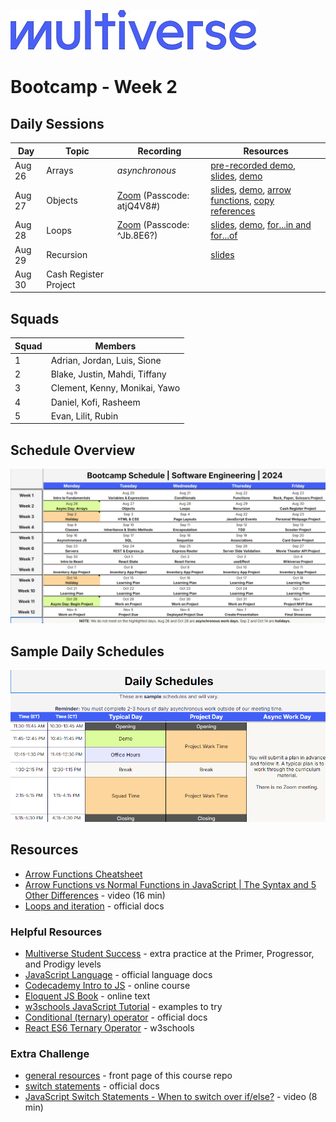 ![Image](/img/Multiverse_Logo_rgb_ultra_25.jpg "Multiverse banner")

# Bootcamp - Week 2

## Daily Sessions
|Day|Topic|Recording|Resources|
|-----| ------------- |---------------------|--------|
|Aug 26|Arrays|*asynchronous*|[pre-recorded demo](https://zoom.us/clips/share/reGiGk5KWaqNdpaMQQLpBOSeloZnuV8g8WWHr_vnrNI397tV_byEt5Mrb-qQue398TdfcL7AvI5shdi8Zo9Zhxms.M1FKSoXDU9yNq6aQ), [slides](https://docs.google.com/presentation/d/17JW-LAaNHIlj1QnECCmpov8wGRIMngdS72WaZ6iIan4), [demo](/bootcamp/week2/day1/demo/)
|Aug 27|Objects|[Zoom](https://multiverse-io.zoom.us/rec/share/Fb9isXMPmu1_umfLgjedqL8AqOfYDgU_BmNXoM3p7cJ3MaiWRwWVjiphbW_WFj4.MSJZrq-TFqSzfhYw) (Passcode: atjQ4V8#)|[slides](https://docs.google.com/presentation/d/10Qz5bi62K5-NCrwdzFtMWqNRYOs9KKmO1OL_sMeIgd0), [demo](/bootcamp/week2/day2/demo/), [arrow functions](/bootcamp/week2/day2/arrow/), [copy references](/bootcamp/week2/day2/copy/)
|Aug 28|Loops|[Zoom](https://multiverse-io.zoom.us/rec/share/AZM-_fduQqASMJ60-t2_Ral8zbqlKVw6hE9mVU7QRM5OAXVqMribxgx9pPBOLuWs.tIOWWLAPtnmSpl09) (Passcode: ^Jb.8E6?)|[slides](https://docs.google.com/presentation/d/17L_yNxwNKgaArqOQOnOpiilwB1_VWnIvJwcaDoKtT8I), [demo](/bootcamp/week2/day3/demo/), [for...in and for...of](/bootcamp/week2/day3/for/)
|Aug 29|Recursion||[slides](https://docs.google.com/presentation/d/1DEjZ4T96jK8uqPur9j47P6eTgfv9pAZ-nArij65sLwU)
|Aug 30|Cash Register Project

## Squads
|Squad|Members|
|-----|-------|
|1|Adrian, Jordan, Luis, Sione
|2|Blake, Justin, Mahdi, Tiffany
|3|Clement, Kenny, Monikai, Yawo
|4|Daniel, Kofi, Rasheem
|5|Evan, Lilit, Rubin

## Schedule Overview
![Image](/img/bootcamp-schedule-verizon-2024.png "Bootcamp Schedule Overview")

## Sample Daily Schedules
![Image](/img/daily-schedule-verizon-2024.png "Sample Daily Schedules")

## Resources
* [Arrow Functions Cheatsheet](https://dev.to/samanthaming/es6-arrow-functions-cheatsheet-1cn)
* [Arrow Functions vs Normal Functions in JavaScript | The Syntax and 5 Other Differences](https://youtu.be/M10gzHpIUDw) - video (16 min)
* [Loops and iteration](https://developer.mozilla.org/en-US/docs/Web/JavaScript/Guide/Loops_and_iteration) - official docs


### Helpful Resources
* [Multiverse Student Success](https://github.com/MultiverseLearningProducts/SWE-APPRENTICE-SUCCESS) - extra practice at the Primer, Progressor, and Prodigy levels
* [JavaScript Language](https://developer.mozilla.org/en-US/docs/Web/JavaScript/Reference) - official language docs
* [Codecademy Intro to JS](https://www.codecademy.com/learn/introduction-to-javascript) - online course
* [Eloquent JS Book](https://eloquentjavascript.net/) - online text
* [w3schools JavaScript Tutorial](https://www.w3schools.com/js/) - examples to try
* [Conditional (ternary) operator](https://developer.mozilla.org/en-US/docs/Web/JavaScript/Reference/Operators/Conditional_operator) - official docs
* [React ES6 Ternary Operator](https://www.w3schools.com/react/react_es6_ternary.asp) - w3schools

### Extra Challenge
* [general resources](/README.md/#extra-challenge) - front page of this course repo
* [switch statements](https://developer.mozilla.org/en-US/docs/Web/JavaScript/Reference/Statements/switch) - official docs
* [JavaScript Switch Statements - When to switch over if/else?](https://youtu.be/Z8DGby3eBHg) - video (8 min)
